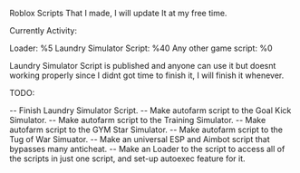 Roblox Scripts That I made, I will update It at my free time.

Currently Activity:

Loader: %5
Laundry Simulator Script: %40
Any other game script: %0


Laundry Simulator Script is published and anyone can use it but doesnt working properly since I didnt got time to finish it, I will finish it whenever.


TODO:

-- Finish Laundry Simulator Script.
-- Make autofarm script to the Goal Kick Simulator.
-- Make autofarm script to the Training Simulator.
-- Make autofarm script to the GYM Star Simulator.
-- Make autofarm script to the Tug of War Simuator.
-- Make an universal ESP and Aimbot script that bypasses many anticheat.
-- Make an Loader to the script to access all of the scripts in just one script, and set-up autoexec feature for it.
